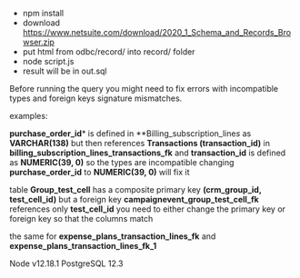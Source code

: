 - npm install
- download https://www.netsuite.com/download/2020_1_Schema_and_Records_Browser.zip
- put html from odbc/record/ into record/ folder
- node script.js
- result will be in out.sql

Before running the query you might need to fix errors with incompatible types and foreign keys signature mismatches.

examples:

**purchase_order_id*** is defined in **Billing_subscription_line*s* as **VARCHAR(138)**
but then references **Transactions (transaction_id)** in **billing_subscription_lines_transactions_fk**
and **transaction_id** is defined as **NUMERIC(39, 0)**
so the types are incompatible
changing **purchase_order_id** to **NUMERIC(39, 0)** will fix it

table **Group_test_cell** has a composite primary key **(crm_group_id, test_cell_id)**
but a foreign key **campaignevent_group_test_cell_fk** references only **test_cell_id**
you need to either change the primary key or foreign key so that the columns match

the same for **expense_plans_transaction_lines_fk** and **expense_plans_transaction_lines_fk_1**

Node v12.18.1
PostgreSQL 12.3
